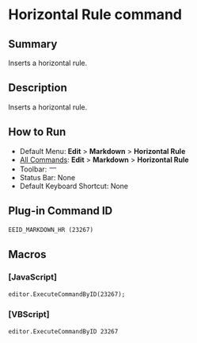 # Horizontal Rule command

## Summary

Inserts a horizontal rule.

## Description

Inserts a horizontal rule.

## How to Run

- Default Menu: **Edit** \> **Markdown** \> **Horizontal Rule**
- [All Commands](../tools/all_commands): **Edit** \> **Markdown** \> **Horizontal Rule**
- Toolbar: ![](../../images/hr.png)
- Status Bar: None
- Default Keyboard Shortcut: None

## Plug-in Command ID

```
EEID_MARKDOWN_HR (23267)
```

## Macros

### \[JavaScript\]

```
editor.ExecuteCommandByID(23267);
```

### \[VBScript\]

```
editor.ExecuteCommandByID 23267
```
